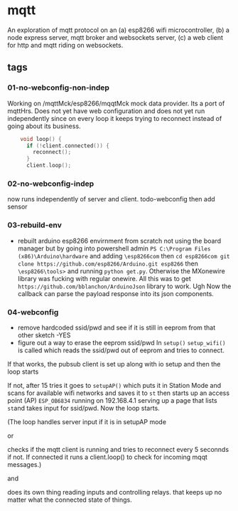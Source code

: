 # mqtt
An exploration of mqtt protocol on an (a) esp8266 wifi microcontroller, (b) a node express server, mqtt broker and websockets server, (c) a web client for http and mqtt riding on websockets.

## tags
### 01-no-webconfig-non-indep
Working on /mqttMck/esp8266/mqqtMck mock data provider. Its a port of mqttHrs. Does not yet have web configuration and does not yet run independently since on every loop it keeps trying to reconnect instead of going about its business.

```c++
    void loop() {
      if (!client.connected()) {
        reconnect();
      }
      client.loop();
```


### 02-no-webconfig-indep
now runs independently of server and client. todo-webconfig then add sensor

### 03-rebuild-env
- rebuilt arduino esp8266 envirnment from scratch not using the board manager but by going into powershell admin `PS C:\Program Files (x86)\Arduino\hardware` and adding `\esp8266com` then `cd esp8266com
git clone https://github.com/esp8266/Arduino.git esp8266` then `\esp8266\tools>` and running `python get.py`. Otherwise the MXonewire library was fucking with regular onewire. All this was to get `https://github.com/bblanchon/ArduinoJson` library to work. Ugh Now the callback can parse the payload response into its json components.

### 04-webconfig
- remove hardcoded ssid/pwd and see if it is still in eeprom from that other sketch -YES 
- figure out a way to erase the eeprom ssid/pwd 
In `setup()` `setup_wifi()` is called which reads the ssid/pwd out of eeprom and tries to connect. 

If that works, the pubsub client is set up along with io setup and then the loop starts
 
If not, after 15 tries it goes to `setupAP()` which puts it in Station Mode and scans for available wifi networks and saves it to `st` then starts up an access point (AP) `ESP_OB6834` running on 192.168.4.1 serving up a page that lists `st`and takes input for ssid/pwd. Now the loop starts.

(The loop handles server input if it is in setupAP mode 

or 

checks if the mqtt client is running and tries to reconnect every 5 seconnds if not. If connected it runs a client.loop() to check for incoming mqqt messages.)

and 

does its own thing reading inputs and controlling relays. that keeps up no matter what the connected state of things.


